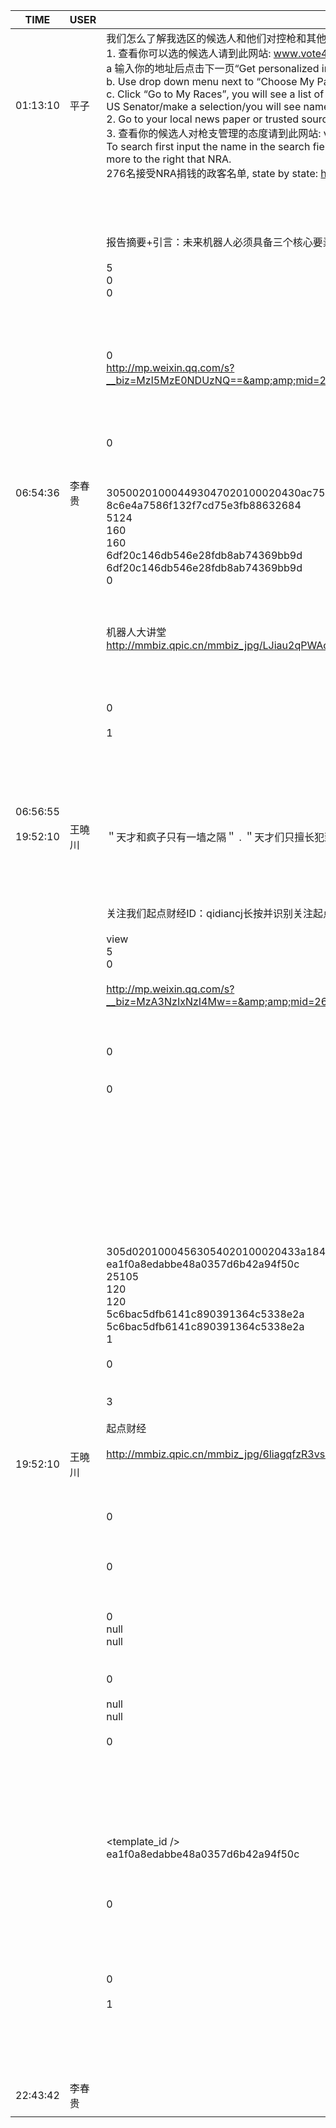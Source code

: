TIME | USER | MESSAGE
--- | --- | ---
01:13:10 | 平子 | 我们怎么了解我选区的候选人和他们对控枪和其他方面的观点(简化版）？ <br/>1.	查看你可以选的候选人请到此网站: www.vote411.org <br/>a	输入你的地址后点击下一页“Get personalized information on candidates and issues” <br/>b.	Use drop down menu next to “Choose My Party”, select Democratic or Republic <br/>c.	Click “Go to My Races”, you will see a list of positions open. <br/>US Senator/make a selection/you will see names of the candidates. You can click any two candidates to see comparisons of their policies. <br/>2.	Go to your local news paper or trusted source to find the candidate names endorsed by the paper. For example, in Texas, Houston Chronicle endorsed the following candidates. https://www.houstonchronicle.com/opinion/recommendations/article/Democratic-endorsement-2018-Houston-Chronicle-12624002.php <br/>3.	查看你的候选人对枪支管理的态度请到此网站: votesmart.org. <br/>To search first input the name in the search field and select the most relevant hit from the results. The main page for the candidate will show. Select "Ratings" and pick Guns from the drop down issues list. As you can see the NRA has 100% for Cruz and mere 7% for Pelosi. Same is true for Gun Owners of America, another gun lobby group even more to the right that NRA. <br/>276名接受NRA捐钱的政客名单, state by state: https://everytown.org/documents/2018/02/throw-them-out-nyt.pdf
06:54:36 | 李春贵 | <?xml version="1.0"?><br/><msg><br/>	<appmsg appid="" sdkver="0"><br/>		<title>行业深度报告：2018年国产工业机器人有望爆发，服务机器人市场前景更大</title><br/>		<des>报告摘要+引言：未来机器人必须具备三个核心要素：感知、认知（或者决策）和行动，目前看感知方面这几年进步非常快</des><br/>		<action /><br/>		<type>5</type><br/>		<showtype>0</showtype><br/>		<soundtype>0</soundtype><br/>		<mediatagname /><br/>		<messageext /><br/>		<messageaction /><br/>		<content /><br/>		<contentattr>0</contentattr><br/>		<url>http://mp.weixin.qq.com/s?__biz=MzI5MzE0NDUzNQ==&amp;amp;mid=2650199014&amp;amp;idx=1&amp;amp;sn=dcb518410017f816104f01332ed2d0fd&amp;amp;chksm=f474e15ec3036848584ccdc28a686ac79b27856c8f71d24e14797f4832663225387da30efd5a&amp;amp;mpshare=1&amp;amp;scene=1&amp;amp;srcid=02243C8Ju8mqsItIKs0rR5uK#rd</url><br/>		<lowurl /><br/>		<dataurl /><br/>		<lowdataurl /><br/>		<appattach><br/>			<totallen>0</totallen><br/>			<attachid /><br/>			<emoticonmd5 /><br/>			<fileext /><br/>			<cdnthumburl>305002010004493047020100020430ac750c020310d95f020422c1cdcb02045a90b2b50422777869645f3631326a676770377a67316d3132363638305f313531393433323337330204010c00030201000400</cdnthumburl><br/>			<cdnthumbmd5>8c6e4a7586f132f7cd75e3fb88632684</cdnthumbmd5><br/>			<cdnthumblength>5124</cdnthumblength><br/>			<cdnthumbwidth>160</cdnthumbwidth><br/>			<cdnthumbheight>160</cdnthumbheight><br/>			<cdnthumbaeskey>6df20c146db546e28fdb8ab74369bb9d</cdnthumbaeskey><br/>			<aeskey>6df20c146db546e28fdb8ab74369bb9d</aeskey><br/>			<encryver>0</encryver><br/>		</appattach><br/>		<extinfo /><br/>		<sourceusername></sourceusername><br/>		<sourcedisplayname>机器人大讲堂</sourcedisplayname><br/>		<thumburl>http://mmbiz.qpic.cn/mmbiz_jpg/LJiau2qPWAcXyUHQWRt0iae6s8JiaY1nAb93OMrJE1ch4W4B9MgvDxHicLA33tsQZMmUdDduXyWUQqBbY51We8lINA/300?wx_fmt=jpeg&amp;amp;wxfrom=1</thumburl><br/>		<md5 /><br/>		<statextstr /><br/>	</appmsg><br/>	<fromusername></fromusername><br/>	<scene>0</scene><br/>	<appinfo><br/>		<version>1</version><br/>		<appname></appname><br/>	</appinfo><br/>	<commenturl></commenturl><br/></msg><br/><br/>
06:56:55 | | 
19:52:10 | 王曉川 | ＂天才和疯子只有一墙之隔＂ . ＂天才们只擅长犯致命的错误＂[呲牙]
19:52:10 | 王曉川 | <?xml version="1.0"?><br/><msg><br/>	<appmsg appid="" sdkver="0"><br/>		<title>金融模型之父的陨落</title><br/>		<des>关注我们起点财经ID：qidiancj长按并识别关注起点财经：只传播有价值的讯</des><br/>		<username /><br/>		<action>view</action><br/>		<type>5</type><br/>		<showtype>0</showtype><br/>		<content /><br/>		<url>http://mp.weixin.qq.com/s?__biz=MzA3NzIxNzI4Mw==&amp;amp;mid=2670993907&amp;amp;idx=2&amp;amp;sn=7ada2c2cdcba9c92a407f8f4d44d3b23&amp;amp;chksm=8595ea9fb2e2638929220b62b405003cf5840b2d6d4d21c999bb98b5d1c274b94e9d9f095601&amp;amp;mpshare=1&amp;amp;scene=1&amp;amp;srcid=0225YOdrA2YEEnm86b3uByU5#rd</url><br/>		<lowurl /><br/>		<dataurl /><br/>		<lowdataurl /><br/>		<contentattr>0</contentattr><br/>		<streamvideo><br/>			<streamvideourl /><br/>			<streamvideototaltime>0</streamvideototaltime><br/>			<streamvideotitle /><br/>			<streamvideowording /><br/>			<streamvideoweburl /><br/>			<streamvideothumburl /><br/>			<streamvideoaduxinfo /><br/>			<streamvideopublishid /><br/>		</streamvideo><br/>		<canvasPageItem><br/>			<canvasPageXml><![CDATA[]]></canvasPageXml><br/>		</canvasPageItem><br/>		<appattach><br/>			<attachid /><br/>			<cdnthumburl>305d02010004563054020100020433a184fe020310d95f020430c1cdcb02045a9216ca042f6175706170706d73675f633938656461343334626532393130315f313531393532333532383336355f3239373435310204010c00030201000400</cdnthumburl><br/>			<cdnthumbmd5>ea1f0a8edabbe48a0357d6b42a94f50c</cdnthumbmd5><br/>			<cdnthumblength>25105</cdnthumblength><br/>			<cdnthumbheight>120</cdnthumbheight><br/>			<cdnthumbwidth>120</cdnthumbwidth><br/>			<cdnthumbaeskey>5c6bac5dfb6141c890391364c5338e2a</cdnthumbaeskey><br/>			<aeskey>5c6bac5dfb6141c890391364c5338e2a</aeskey><br/>			<encryver>1</encryver><br/>			<fileext /><br/>			<islargefilemsg>0</islargefilemsg><br/>		</appattach><br/>		<extinfo /><br/>		<androidsource>3</androidsource><br/>		<sourceusername></sourceusername><br/>		<sourcedisplayname>起点财经</sourcedisplayname><br/>		<commenturl /><br/>		<thumburl>http://mmbiz.qpic.cn/mmbiz_jpg/6liagqfzR3vsJL5eDRkT6WYfghjkMhZpvUNlXkwC3g0tpMuLdHAngpSVn1W2lHuhhQicRiclRsibf1dhLjGxZtAALw/300?wx_fmt=jpeg&amp;amp;wxfrom=1</thumburl><br/>		<mediatagname /><br/>		<messageaction><![CDATA[]]></messageaction><br/>		<messageext><![CDATA[]]></messageext><br/>		<emoticongift><br/>			<packageflag>0</packageflag><br/>			<packageid /><br/>		</emoticongift><br/>		<emoticonshared><br/>			<packageflag>0</packageflag><br/>			<packageid /><br/>		</emoticonshared><br/>		<designershared><br/>			<designeruin>0</designeruin><br/>			<designername>null</designername><br/>			<designerrediretcturl>null</designerrediretcturl><br/>		</designershared><br/>		<emotionpageshared><br/>			<tid>0</tid><br/>			<title>null</title><br/>			<desc>null</desc><br/>			<iconUrl>null</iconUrl><br/>			<secondUrl /><br/>			<pageType>0</pageType><br/>		</emotionpageshared><br/>		<webviewshared><br/>			<shareUrlOriginal /><br/>			<shareUrlOpen /><br/>			<jsAppId /><br/>			<publisherId /><br/>		</webviewshared><br/>		<template_id /><br/>		<md5>ea1f0a8edabbe48a0357d6b42a94f50c</md5><br/>		<weappinfo><br/>			<username /><br/>			<appid /><br/>			<appservicetype>0</appservicetype><br/>		</weappinfo><br/>		<statextstr /><br/>		<websearch /><br/>	</appmsg><br/>	<fromusername></fromusername><br/>	<scene>0</scene><br/>	<appinfo><br/>		<version>1</version><br/>		<appname></appname><br/>	</appinfo><br/>	<commenturl></commenturl><br/></msg><br/><br/>
22:43:42 | 李春贵 | <?xml version="1.0"?><br/><msg><br/>	<appmsg appid="" sdkver="0"><br/>		<title>一文在手，推娃不愁 | 你听过没听过的北美推娃宝典都在这里了</title><br/>		<des>有的宝典，把娃推牛<br/>有的宝典，把妈推哭</des><br/>		<action /><br/>		<type>5</type><br/>		<showtype>0</showtype><br/>		<soundtype>0</soundtype><br/>		<mediatagname /><br/>		<messageext /><br/>		<messageaction /><br/>		<content /><br/>		<contentattr>0</contentattr><br/>		<url>http://mp.weixin.qq.com/s?__biz=MzI4ODUxNzM3OQ==&amp;amp;mid=2247490772&amp;amp;idx=1&amp;amp;sn=0af21a7bbd98ace8f3ed1c8f7f263167&amp;amp;chksm=ec3c60b8db4be9ae0e8c5d748107a71d5ead9687d8f0733fec0936ab4614a8b0aab72cc55e8a&amp;amp;mpshare=1&amp;amp;scene=1&amp;amp;srcid=0223yqx6tP0wqLwQxmhaWjue#rd</url><br/>		<lowurl /><br/>		<dataurl /><br/>		<lowdataurl /><br/>		<appattach><br/>			<totallen>0</totallen><br/>			<attachid /><br/>			<emoticonmd5 /><br/>			<fileext /><br/>			<cdnthumburl>3050020100044930470201000204536e98a2020310d95f02042dc1cdcb02045a91817c0422777869645f787034703966347431786f713232313934355f313531393438353330370204010c00030201000400</cdnthumburl><br/>			<cdnthumbmd5>661e9cc28c13c1511a141011b63a1cd0</cdnthumbmd5><br/>			<cdnthumblength>9678</cdnthumblength><br/>			<cdnthumbwidth>160</cdnthumbwidth><br/>			<cdnthumbheight>160</cdnthumbheight><br/>			<cdnthumbaeskey>55bd4d9c6b53402e99b55f4d04ad355f</cdnthumbaeskey><br/>			<aeskey>55bd4d9c6b53402e99b55f4d04ad355f</aeskey><br/>			<encryver>0</encryver><br/>		</appattach><br/>		<extinfo /><br/>		<sourceusername></sourceusername><br/>		<sourcedisplayname>无事生妃</sourcedisplayname><br/>		<thumburl>http://mmbiz.qpic.cn/mmbiz_jpg/LsGPxdcH5qVHHTAXye2YLtag5lUp3tsiavdZFUKoInamEbc7Zb8iaOibHl7WaBia4CiafgEpGmx0bVVc6R1mOGkqdPQ/300?wx_fmt=jpeg&amp;amp;wxfrom=1</thumburl><br/>		<md5 /><br/>		<statextstr /><br/>	</appmsg><br/>	<fromusername></fromusername><br/>	<scene>0</scene><br/>	<appinfo><br/>		<version>1</version><br/>		<appname></appname><br/>	</appinfo><br/>	<commenturl></commenturl><br/></msg><br/><br/>
